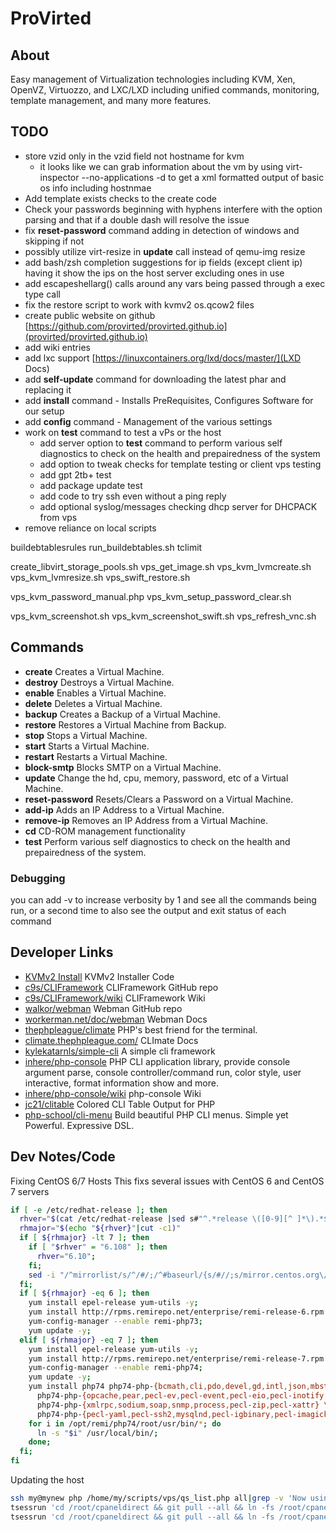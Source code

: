 # ProVirted

## About

Easy management of Virtualization technologies including KVM, Xen, OpenVZ, Virtuozzo, and LXC/LXD including unified commands, monitoring, template management, and many more features.

## TODO

* store vzid only in the vzid field not hostname for kvm
  * it looks like we can grab information about the vm by using virt-inspector --no-applications -d <vzid> to get a xml formatted output of basic os info including hostnmae
* Add template exists checks to the create code
* Check your passwords beginning with hyphens interfere with the option parsing and that if a double dash will resolve the issue
* fix **reset-password** command adding in detection of windows and skipping if not
* possibly utilize virt-resize in **update** call instead of qemu-img resize
* add bash/zsh completion suggestions for ip fields (except client ip) having it show the ips on the host server excluding ones in use
* add escapeshellarg() calls around any vars being passed through a exec type call
* fix the restore script to work with kvmv2 os.qcow2 files
* create public website on github [https://github.com/provirted/provirted.github.io](provirted/provirted.github.io)
* add wiki entries
* add lxc support  [https://linuxcontainers.org/lxd/docs/master/](LXD Docs)
* add **self-update** command for downloading the latest phar and replacing it
* add **install** command - Installs PreRequisites, Configures Software for our setup
* add **config** command - Management of the various settings
* work on **test** command to test a vPs or the host
  * add server option to **test** command to perform various self diagnostics to check on the health and prepairedness of the system
  * add option to tweak checks for template testing or client vps testing
  * add gpt 2tb+ test
  * add package update test
  * add code to try ssh even without a ping reply
  * add optional syslog/messages checking dhcp server for DHCPACK from vps
* remove reliance on local scripts

buildebtablesrules
run_buildebtables.sh
tclimit

create_libvirt_storage_pools.sh
vps_get_image.sh
vps_kvm_lvmcreate.sh
vps_kvm_lvmresize.sh
vps_swift_restore.sh

vps_kvm_password_manual.php
vps_kvm_setup_password_clear.sh

vps_kvm_screenshot.sh
vps_kvm_screenshot_swift.sh
vps_refresh_vnc.sh

## Commands

* **create** Creates a Virtual Machine.
* **destroy** Destroys a Virtual Machine.
* **enable** Enables a Virtual Machine.
* **delete** Deletes a Virtual Machine.
* **backup** Creates a Backup of a Virtual Machine.
* **restore** Restores a Virtual Machine from Backup.
* **stop** Stops a Virtual Machine.
* **start** Starts a Virtual Machine.
* **restart** Restarts a Virtual Machine.
* **block-smtp** Blocks SMTP on a Virtual Machine.
* **update** Change the hd, cpu, memory, password, etc of a Virtual Machine.
* **reset-password** Resets/Clears a Password on a Virtual Machine.
* **add-ip** Adds an IP Address to a Virtual Machine.
* **remove-ip** Removes an IP Address from a Virtual Machine.
* **cd** CD-ROM management functionality
* **test** Perform various self diagnostics to check on the health and prepairedness of the system.

### Debugging

you can add -v to increase verbosity by 1 and see all the commands being run, or a second time to also see the output and exit status of each command

## Developer Links

* [KVMv2 Install](https://wiki.interserver.net/index.php/Kvmv2#latest_installer) KVMv2 Installer Code
* [c9s/CLIFramework](https://github.com/c9s/CLIFramework) CLIFramework GitHub repo
* [c9s/CLIFramework/wiki](https://github.com/c9s/CLIFramework/wiki) CLIFramework Wiki
* [walkor/webman](https://github.com/walkor/webman) Webman GitHub repo
* [workerman.net/doc/webman](https://www.workerman.net/doc/webman) Webman Docs
* [thephpleague/climate](https://github.com/thephpleague/climate) PHP's best friend for the terminal.
* [climate.thephpleague.com/](https://climate.thephpleague.com/) CLImate Docs
* [kylekatarnls/simple-cli](https://github.com/kylekatarnls/simple-cli) A simple cli framework
* [inhere/php-console](https://github.com/inhere/php-console) PHP CLI application library, provide console argument parse, console controller/command run, color style, user interactive, format information show and more.
* [inhere/php-console/wiki](https://github.com/inhere/php-console/wiki) php-console Wiki
* [jc21/clitable](https://github.com/jc21/clitable) Colored CLI Table Output for PHP
* [php-school/cli-menu](https://github.com/php-school/cli-menu) Build beautiful PHP CLI menus. Simple yet Powerful. Expressive DSL.


## Dev Notes/Code

Fixing CentOS 6/7 Hosts
This fixs several issues with CentOS 6 and CentOS 7 servers
```bash
if [ -e /etc/redhat-release ]; then
  rhver="$(cat /etc/redhat-release |sed s#"^.*release \([0-9][^ ]*\).*$"#"\1"#g)"
  rhmajor="$(echo "${rhver}"|cut -c1)"
  if [ ${rhmajor} -lt 7 ]; then
    if [ "$rhver" = "6.108" ]; then
      rhver="6.10";
    fi;
    sed -i "/^mirrorlist/s/^/#/;/^#baseurl/{s/#//;s/mirror.centos.org\/centos\/$releasever/vault.centos.org\/${rhver}/}" /etc/yum.repos.d/*B*;
  fi;
  if [ ${rhmajor} -eq 6 ]; then
    yum install epel-release yum-utils -y;
    yum install http://rpms.remirepo.net/enterprise/remi-release-6.rpm -y;
    yum-config-manager --enable remi-php73;
    yum update -y;
  elif [ ${rhmajor} -eq 7 ]; then
    yum install epel-release yum-utils -y;
    yum install http://rpms.remirepo.net/enterprise/remi-release-7.rpm -y;
    yum-config-manager --enable remi-php74;
    yum update -y;
    yum install php74 php74-php-{bcmath,cli,pdo,devel,gd,intl,json,mbstring} \
      php74-php-{opcache,pear,pecl-ev,pecl-event,pecl-eio,pecl-inotify,xz,xml} \
      php74-php-{xmlrpc,sodium,soap,snmp,process,pecl-zip,pecl-xattr} \
      php74-php-{pecl-yaml,pecl-ssh2,mysqlnd,pecl-igbinary,pecl-imagick} -y;
    for i in /opt/remi/php74/root/usr/bin/*; do
      ln -s "$i" /usr/local/bin/;
    done;
  fi;
fi
```

Updating the host
```bash
ssh my@mynew php /home/my/scripts/vps/qs_list.php all|grep -v 'Now using' > servers.csv; ssh my@mynew php /home/my/scripts/vps/vps_list.php sshable|grep -v 'Now using' >> servers.csv; tvps;
tsessrun 'cd /root/cpaneldirect && git pull --all && ln -fs /root/cpaneldirect/provirted.phar /usr/local/bin/provirted && php provirted.phar bash --bind provirted.phar --program provirted.phar > /etc/bash_completion.d/provirted_completion && chmod +x /etc/bash_completion.d/provirted_completion && if [ -e /etc/apt ]; then apt-get update &&  apt-get autoremove -y --purge && apt-get dist-upgrade -y && apt-get autoremove -y --purge && apt-get clean; else yum update -y --skip-broken; fi'
tsessrun 'cd /root/cpaneldirect && git pull --all && ln -fs /root/cpaneldirect/provirted.phar /usr/local/bin/provirted && php provirted.phar bash --bind provirted.phar --program provirted.phar > /etc/bash_completion.d/provirted_completion && chmod +x /etc/bash_completion.d/provirted_completion && if [ -e /etc/apt ]; then apt-get update &&  apt-get autoremove -y --purge && apt-get dist-upgrade -y && apt-get autoremove -y --purge && apt-get clean; else yum update -y --skip-broken; fi && if [ "$(php -v|head -n 1|cut -c5)" = 7 ]; then exit; fi;'
```

